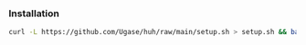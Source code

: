 ### Installation
```sh
curl -L https://github.com/Ugase/huh/raw/main/setup.sh > setup.sh && bash setup.sh && rm -f setup.sh
```
